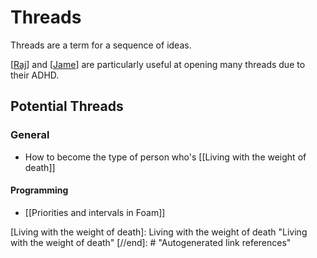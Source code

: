 # Threads

Threads are a term for a sequence of ideas.

[[Raj]] and [[Jame]] are particularly useful at opening many threads due to their ADHD.


## Potential Threads

### General

- How to become the type of person who's [[Living with the weight of death]]


#### Programming
- [[Priorities and intervals in Foam]]




 
[//begin]: # "Autogenerated link references for markdown compatibility"
[Raj]: Raj "Raj"
[Jame]: Jame "James"
[Living with the weight of death]: Living with the weight of death "Living with the weight of death"
[//end]: # "Autogenerated link references"